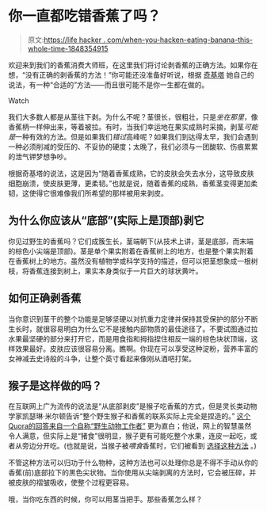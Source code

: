 # 你一直都吃错香蕉了吗？

> 原文:[https://life hacker . com/when-you-hacken-eating-banana-this-whole-time-1848354915](https://lifehacker.com/have-you-been-eating-bananas-wrong-this-whole-time-1848354915)

欢迎来到我们的香蕉消费大师班，在这里我们将讨论剥香蕉的正确方法。如果你在想，“没有正确的剥香蕉的方法！”你可能还没准备好听说，根据 [奇基塔](https://www.chiquita.com/blog/how-to-open-a-banana-theyre-fun-to-peel/) 她自己的说法，有一种“合适的”方法——而且很可能不是你一生都在做的。

Watch

我们大多数人都是从茎往下剥。为什么不呢？茎很长，很粗壮，只是*坐在那里*，像香蕉柄一样伸出来，等着被拉。有时，当我们幸运地在果实成熟时采摘，剥茎*可能是*一种有效的方法。但是如果我们*错过*高峰呢？如果我们到达得太早，我们会遇到一种必须削减的受压的、不妥协的硬度；太晚了，我们必须与一团酸软、伤痕累累的泄气钾梦想争吵。

根据奇基塔的说法，这是因为“随着香蕉成熟，它的皮肤会失去水分，这导致皮肤细胞崩溃，使皮肤更薄，更柔韧。”也就是说，随着香蕉的成熟，香蕉茎变得更加柔韧，这使得它很难像我们所希望的那样被用来剥皮。

## 为什么你应该从“底部”(实际上是顶部)剥它

你见过野生的香蕉吗？它们成簇生长，茎端朝下(从技术上讲，茎是底部，而末端的棕色小尖端是顶部)。茎是单个果实附着在香蕉树上的地方，也是整个果实附着在香蕉树上的地方。虽然没有植物学或科学支持的描述，但可以把茎想象成一根树枝，将香蕉连接到树上，果实本身类似于一片巨大的球状黄叶。

## 如何正确剥香蕉

当你意识到茎干的整个功能是足够坚硬以对抗重力定律并保持其受保护的部分不断生长时，就很容易明白为什么它不是接触内部物质的最佳途径了。不要试图通过拉水果最坚硬的部分来打开它，而是用食指和拇指捏住相反一端的棕色块状顶端，这样效果最好。皮肤应该很容易分离。瞧啊。你现在可以享受这种淀粉，营养丰富的女神减去史诗般的斗争，让整个英寸看起来像刚从酒吧打架。

## 猴子是这样做的吗？

在互联网上广为流传的说法是“从底部剥皮”是猴子吃香蕉的方式，但是灵长类动物学家凯瑟琳·米尔顿告诉“整个野生猴子和香蕉的联系实际上完全是捏造的。” [这个Quora的回答来自一个自称“野生动物工作者”](https://www.quora.com/Why-do-monkeys-open-bananas-from-the-bottom-1/answer/Stefan-Pociask) 更为直白；他说，网上的智慧虽然令人满意，但实际上是“猪食”很明显，猴子更有可能吃整个水果，连皮一起吃，或者从旁边分开吃。(也就是说，当猴子被*喂食*香蕉时，它们被看到 [选择这种方法](https://www.youtube.com/watch?v=dFG8N-2cvrg) 。)

不管这种方法可以归功于什么物种，这种方法也可以处理你总是不得不手动从你的香蕉(前)底部拉下的黑色尖状物。当你使用从尖端剥离的方法时，它会被压碎，并被皮肤的褶皱吸收，使整个过程更容易。

哦，当你吃东西的时候，你可以用茎当把手。那些香蕉怎么样？